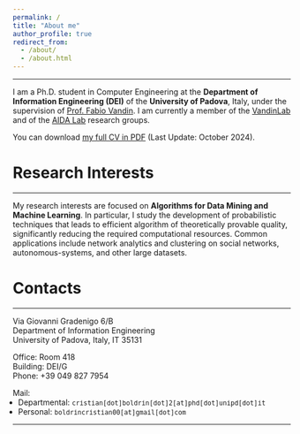 ```yaml
---
permalink: /
title: "About me"
author_profile: true
redirect_from: 
  - /about/
  - /about.html
---
```

<!-- Google tag (gtag.js) -->
<script async src="https://www.googletagmanager.com/gtag/js?id=G-G0LL0BQ7KR"></script>
<script>
  window.dataLayer = window.dataLayer || [];
  function gtag(){dataLayer.push(arguments);}
  gtag('js', new Date());

  gtag('config', 'G-G0LL0BQ7KR');
</script>
___
I am a Ph.D. student in Computer Engineering at the **Department of Information Engineering (DEI)** of the **University of Padova**, Italy, under the supervision of [Prof. Fabio Vandin](https://www.dei.unipd.it/~vandinfa/PI.html).
I am currently a member of the [VandinLab](https://www.dei.unipd.it/~vandinfa/index.html) and of the [AIDA Lab](https://aidalabdei.github.io/) research groups.

You can download [my full CV in PDF](https://cristianboldrin.github.io/files/CV_BoldrinCristian.pdf) (Last Update: October 2024).

Research Interests
======

___
My research interests are focused on **Algorithms for Data Mining and Machine Learning**.
In particular, I study the development of probabilistic techniques that leads to efficient algorithm of theoretically provable quality,
significantly reducing the required computational resources. Common applications include network analytics and clustering on social networks, autonomous-systems, and other large datasets. 

Contacts
======

___
Via Giovanni Gradenigo 6/B
<br>
Department of Information Engineering
<br>
University of Padova, Italy, IT 35131


Office: Room 418
<br>
Building: DEI/G
<br>
Phone: +39 049 827 7954


Mail:
<ul style="list-style-type: disc; margin-left: -1.0em; margin-top: -1.0em">
  <li>Departmental: <small><tt>cristian[dot]boldrin[dot]2[at]phd[dot]unipd[dot]it</tt></small></li>
  <li>Personal: <small><tt>boldrincristian00[at]gmail[dot]com</tt></small></li>
</ul>




---